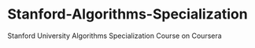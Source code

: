 # Stanford-Algorithms-Specialization
Stanford University Algorithms Specialization Course on Coursera
